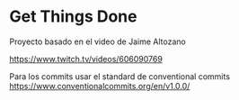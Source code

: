 # Get Things Done

Proyecto basado en el video de Jaime Altozano

https://www.twitch.tv/videos/606090769



Para los commits usar el standard de conventional commits
https://www.conventionalcommits.org/en/v1.0.0/

